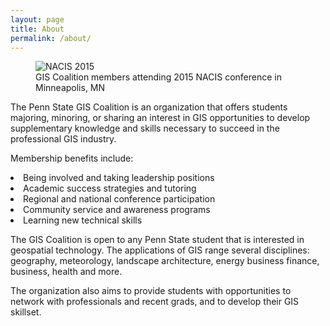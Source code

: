 ```yaml
---
layout: page
title: About
permalink: /about/
---
```


<figure>
<img src="{{ site.baseurl }}/assets/NACIS2015.jpg" title="NACIS 2015" class="profile">
<figcaption>GIS Coalition members attending 2015 NACIS conference in Minneapolis, MN</figcaption>
</figure>

<p>The Penn State GIS Coalition is an organization that offers students majoring, minoring, or sharing an interest in GIS opportunities to develop supplementary knowledge and skills necessary to succeed in the professional GIS industry.</p>

<p>Membership benefits include: 
<li>Being involved and taking leadership positions</li>
<li>Academic success strategies and tutoring</li>
<li>Regional and national conference participation</li>
<li>Community service and awareness programs</li>
<li>Learning new technical skills</li>
</p>

<p>The GIS Coalition is open to any Penn State student that is interested in geospatial technology. The applications of GIS range several disciplines: geography, meteorology, landscape architecture, energy business finance, business, health and more.</p>

The organization also aims to provide students with opportunities to network with professionals and recent grads, and to develop their GIS skillset.


[centrarium]: https://github.com/bencentra/centrarium
[bencentra]: http://bencentra.com
[jekyll]: https://github.com/jekyll/jekyll
